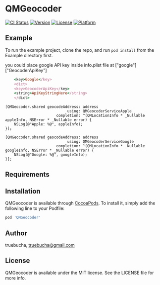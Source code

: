 # QMGeocoder

[![CI Status](http://img.shields.io/travis/truebucha/QMGeocoder.svg?style=flat)](https://travis-ci.org/truebucha/QMGeocoder)
[![Version](https://img.shields.io/cocoapods/v/QMGeocoder.svg?style=flat)](http://cocoapods.org/pods/QMGeocoder)
[![License](https://img.shields.io/cocoapods/l/QMGeocoder.svg?style=flat)](http://cocoapods.org/pods/QMGeocoder)
[![Platform](https://img.shields.io/cocoapods/p/QMGeocoder.svg?style=flat)](http://cocoapods.org/pods/QMGeocoder)

## Example

To run the example project, clone the repo, and run `pod install` from the Example directory first.

you could place google API key inside info.plist file at ["google"]["GeocoderApiKey"]
```ruby
    <key>Google</key>
    <dict>
    <key>GeocoderApiKey</key>
    <string>ApiKeyStringHere</string>
    </dict>
```
```ObjC
[QMGeocoder.shared geocodeAddress: address
                            using: QMGeocoderServiceApple
                       completion: ^(QMLocationInfo * _Nullable appleInfo, NSError * _Nullable error) {
    NSLog(@"Apple: %@", appleInfo);
}];

[QMGeocoder.shared geocodeAddress: address
                            using: QMGeocoderServiceGoogle
                       completion: ^(QMLocationInfo * _Nullable googleInfo, NSError * _Nullable error) {
    NSLog(@"Google: %@", googleInfo);
}];
```
## Requirements

## Installation

QMGeocoder is available through [CocoaPods](http://cocoapods.org). To install
it, simply add the following line to your Podfile:

```ruby
pod 'QMGeocoder'
```

## Author

truebucha, truebucha@gmail.com

## License

QMGeocoder is available under the MIT license. See the LICENSE file for more info.
